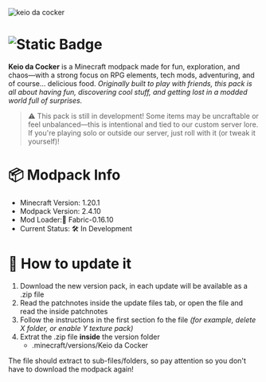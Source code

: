 ![keio da cocker](https://github.com/user-attachments/assets/3fb0c513-95e5-4834-8130-109fa73e0a74)

# ![Static Badge](https://img.shields.io/badge/Version%3A-2.6.9-purple)

**Keio da Cocker** is a Minecraft modpack made for fun, exploration, and chaos—with a strong focus on RPG elements, tech mods, adventuring, and of course... delicious food.
*Originally built to play with friends, this pack is all about having fun, discovering cool stuff, and getting lost in a modded world full of surprises.*

> ⚠️ This pack is still in development! Some items may be uncraftable or feel unbalanced—this is intentional and tied to our custom server lore. If you're playing solo or outside our server, just roll with it (or tweak it yourself)!

# 📦 Modpack Info
* Minecraft Version: 1.20.1
* Modpack Version: 2.4.10
* Mod Loader:🧵 Fabric-0.16.10
* Current Status: 🛠️ In Development

# 📂 How to update it
1. Download the new version pack, in each update will be available as a .zip file
2. Read the patchnotes inside the update files tab, or open the file and read the inside patchnotes
3. Follow the instructions in the first section fo the file *(for example, delete X folder, or enable Y texture pack)*
4. Extrat the .zip file **inside** the version folder
   - .minecraft/versions/Keio da Cocker

The file should extract to sub-files/folders, so pay attention so you don't have to download the modpack again!
